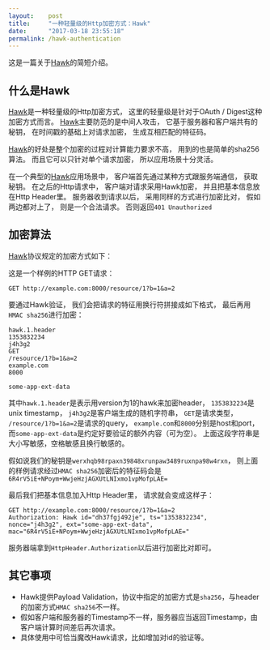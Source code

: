 ```yaml
---
layout:    post
title:     "一种轻量级的Http加密方式：Hawk"
date:      "2017-03-18 23:55:18"
permalink: /hawk-authentication
---
```


这是一篇关于[Hawk][hawk]的简短介绍。

<!--MORE-->

## 什么是Hawk

[Hawk][hawk]是一种轻量级的Http加密方式，
这里的轻量级是针对于OAuth / Digest这种加密方式而言。
[Hawk][hawk]主要防范的是中间人攻击，
它基于服务器和客户端共有的秘钥，
在时间戳的基础上对请求加密，
生成互相匹配的特征码。

[Hawk][hawk]的好处是整个加密的过程对计算能力要求不高，
用到的也是简单的sha256算法。
而且它可以只针对单个请求加密，
所以应用场景十分灵活。

在一个典型的[Hawk][hawk]应用场景中，
客户端首先通过某种方式跟服务端通信，
获取秘钥。
在之后的Http请求中，
客户端对请求采用Hawk加密，
并且把基本信息放在Http Header里。
服务器收到请求以后，
采用同样的方式进行加密比对，
假如两边都对上了，
则是一个合法请求。
否则返回`401 Unauthorized`

## 加密算法

[Hawk][hawk]协议规定的加密方式如下：

这是一个样例的HTTP GET请求：

``` http
GET http://example.com:8000/resource/1?b=1&a=2
```

要通过Hawk验证，
我们会把请求的特征用换行符拼接成如下格式，
最后再用`HMAC sha256`进行加密：

``` http
hawk.1.header
1353832234
j4h3g2
GET
/resource/1?b=1&a=2
example.com
8000

some-app-ext-data

```

其中`hawk.1.header`是表示用version为1的hawk来加密header，
`1353832234`是unix timestamp，
`j4h3g2`是客户端生成的随机字符串，
`GET`是请求类型，
`/resource/1?b=1&a=2`是请求的query，
`example.com`和`8000`分别是host和port，
而`some-app-ext-data`是约定好要验证的额外内容（可为空）。
上面这段字符串是大小写敏感，空格敏感且换行敏感的。

假如说我们的秘钥是`werxhqb98rpaxn39848xrunpaw3489ruxnpa98w4rxn`，
则上面的样例请求经过`HMAC sha256`加密后的特征码会是`6R4rV5iE+NPoym+WwjeHzjAGXUtLNIxmo1vpMofpLAE=`

最后我们把基本信息加入Http Header里，
请求就会变成这样子：

``` http
GET http://example.com:8000/resource/1?b=1&a=2
Authorization: Hawk id="dh37fgj492je", ts="1353832234", nonce="j4h3g2", ext="some-app-ext-data", mac="6R4rV5iE+NPoym+WwjeHzjAGXUtLNIxmo1vpMofpLAE="
```

服务器端拿到`HttpHeader.Authorization`以后进行加密比对即可。

## 其它事项

* Hawk提供Payload Validation，协议中指定的加密方式是`sha256`，与header的加密方式`HMAC sha256`不一样。
* 假如客户端和服务器的Timestamp不一样，服务器应当返回Timestamp，由客户端计算时间差后再次请求。
* 具体使用中可恰当魔改Hawk请求，比如增加对id的验证等。

[hawk]: https://github.com/hueniverse/hawk1
